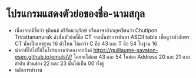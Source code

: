 # โปรแกรมแสดงตัวย่อของชื่อ-นามสกุล
- เนื่องจากมีชื่อว่า ชุติพนธ์ ตรีรัตนานุรักษ์ หรือภาษาอังกฤษเขียนว่า Chutipon Trirattananurak ดังนั้นตัวย่อก็คือ CT จากนั้นทำการค้นหา ASCII table เพื่อดูว่าตัวอักษร CT นั้นเป็นเลขฐาน 16 ตัวไหน ได้มาว่า C คือ 43 และ T คือ 54 ในฐาน 16
- นำค่าที่ได้ไปใช้ในโปรแกรมจำลองจากลิงค์ https://guillaume-savaton-eseo.github.io/emulsiV/ โดยจะใส่เลข 43 และ 54 ในช่อง Address 20 และ 21 ตามลำดับ ส่วนช่อง 22 และ 23 นั้นให้เป็น 00 ทั้งคู่
- หลักการทำงาน 
